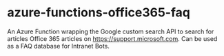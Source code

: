 # azure-functions-office365-faq
An Azure Function wrapping the Google custom search API to search for articles Office 365 articles on https://support.microsoft.com. Can be used as a FAQ database for Intranet Bots.
